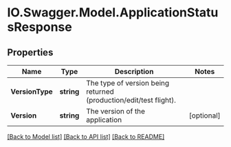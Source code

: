 # IO.Swagger.Model.ApplicationStatusResponse
## Properties

Name | Type | Description | Notes
------------ | ------------- | ------------- | -------------
**VersionType** | **string** | The type of version being returned (production/edit/test flight). | 
**Version** | **string** | The version of the application | [optional] 

[[Back to Model list]](../README.md#documentation-for-models) [[Back to API list]](../README.md#documentation-for-api-endpoints) [[Back to README]](../README.md)

